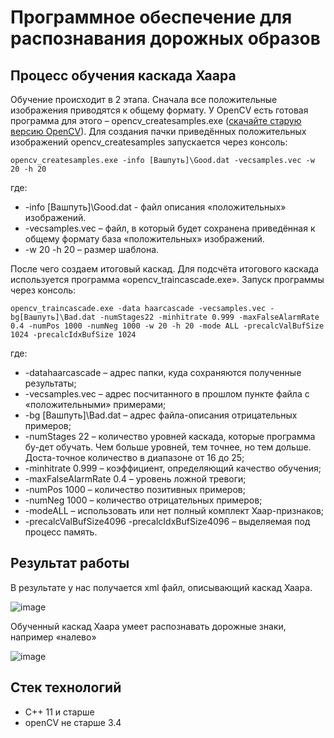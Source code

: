 # Программное обеспечение для распознавания дорожных образов

## Процесс обучения каскада Хаара

Обучение происходит в 2 этапа. Сначала все положительные изображения приводятся к общему формату. У OpenCV есть готовая программа для этого – opencv_createsamples.exe ([скачайте старую версию OpenCV](https://github.com/opencv/opencv/releases/download/3.4.11/opencv-3.4.11-vc14_vc15.exe)).
Для создания пачки приведённых положительных изображений opencv_createsamples запускается через консоль:

```opencv_createsamples.exe -info [Вашпуть]\Good.dat -vecsamples.vec -w 20 -h 20```

где:
*	-info [Вашпуть]\Good.dat - файл описания «положительных» изображений.
*	-vecsamples.vec – файл, в который будет сохранена приведённая к общему формату база «положительных» изображений.
*	-w 20 -h 20 – размер шаблона.
  
После чего создаем итоговый каскад. Для подсчёта итогового каскада используется программа «opencv_traincascade.exe». 
Запуск программы через консоль:

```opencv_traincascade.exe -data haarcascade -vecsamples.vec -bg[Вашпуть]\Bad.dat -numStages22 -minhitrate 0.999 -maxFalseAlarmRate 0.4 -numPos 1000 -numNeg 1000 -w 20 -h 20 -mode ALL -precalcValBufSize 1024 -precalcIdxBufSize 1024```

где:
*	-datahaarcascade – адрес папки, куда сохраняются полученные результаты;
*	-vecsamples.vec – адрес посчитанного в прошлом пункте файла с «положительными» примерами;
*	-bg [Вашпуть]\Bad.dat – адрес файла-описания отрицательных примеров;
*	-numStages 22 – количество уровней каскада, которые программа бу-дет обучать. Чем больше уровней, тем точнее, но тем дольше. Доста-точное количество в диапазоне от 16 до 25;
*	-minhitrate 0.999 – коэффициент, определяющий качество обучения;
*	-maxFalseAlarmRate 0.4 – уровень ложной тревоги;
*	-numPos 1000 – количество позитивных примеров;
*	-numNeg 1000 – количество отрицательных примеров;
*	-modeALL – использовать или нет полный комплект Хаар-признаков;
*	-precalcValBufSize4096 -precalcIdxBufSize4096 – выделяемая под процесс память.

## Результат работы

В результате у нас получается xml файл, описывающий каскад Хаара.

 ![image](https://github.com/user-attachments/assets/486838de-0214-4e38-8466-1ba879914100)

Обученный каскад Хаара умеет распознавать дорожные знаки, например «налево»

![image](https://github.com/user-attachments/assets/08d1e3cc-e477-491e-a8b5-f6e620b5cde4)


## Стек технологий
* C++ 11 и старше
* openCV не старше 3.4 
